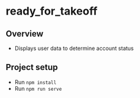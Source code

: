 # ready_for_takeoff

## Overview
- Displays user data to determine account status 

## Project setup
- Run `npm install`
- Run `npm run serve`
